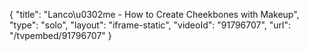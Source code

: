 {
    "title": "Lanco\u0302me - How to Create Cheekbones with Makeup",
    "type": "solo",
    "layout": "iframe-static",
    "videoId": "91796707",
    "url": "\/tvpembed\/91796707"
}